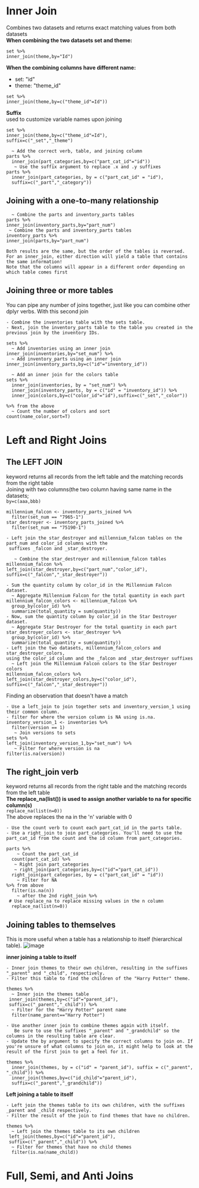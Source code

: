 # Inner Join 
Combines two datasets and returns exact matching values from both datasets <br> 
****When combining the two datasets set and theme:**** <br>
```
set %>%
inner_join(theme,by="Id")
```
****When the combining columns have different name:****
- set: "id"
- theme: "theme_id"
```
set %>%
inner_join(theme,by=c("theme_id"=Id"))
```
****Suffix**** <br>
used to customize variable names upon joining <br>
```
set %>%
inner_join(theme,by=c("theme_id"=Id"),
suffix=c("_set","_theme")
```
```
  ~ Add the correct verb, table, and joining column
parts %>% 
  inner_join(part_categories,by=c("part_cat_id"="id"))
   ~ Use the suffix argument to replace .x and .y suffixes
parts %>% 
  inner_join(part_categories, by = c("part_cat_id" = "id"),
  suffix=c("_part","_category"))
```

## Joining with a one-to-many relationship
```
  ~ Combine the parts and inventory_parts tables
parts %>%
inner_join(inventory_parts,by="part_num")
 ~ Combine the parts and inventory_parts tables
inventory_parts %>%
inner_join(parts,by="part_num")

Both results are the same, but the order of the tables is reversed.
For an inner_join, either direction will yield a table that contains the same information!
Note that the columns will appear in a different order depending on which table comes first
```
## Joining three or more tables
You can pipe any number of joins together, just like you can combine other dplyr verbs. With this second join
```
- Combine the inventories table with the sets table.
- Next, join the inventory_parts table to the table you created in the previous join by the inventory IDs.

sets %>%
  ~ Add inventories using an inner join 
inner_join(inventories,by="set_num") %>%
  ~ Add inventory_parts using an inner join 
inner_join(inventory_parts,by=c("id"="inventory_id"))

  ~ Add an inner join for the colors table
sets %>%
  inner_join(inventories, by = "set_num") %>%
  inner_join(inventory_parts, by = c("id" = "inventory_id")) %>%
  inner_join(colors,by=c("color_id"="id"),suffix=c("_set","_color"))

%>% from the above
  ~ Count the number of colors and sort
count(name_color,sort=T)
```
# Left and Right Joins
## The LEFT JOIN 
keyword returns all records from the left table and the matching records from the right table <br>
Joining with two columns(the two column having same name in the datasets; <br>
```by=c(aaa,bbb)```
```
millennium_falcon <- inventory_parts_joined %>%
  filter(set_num == "7965-1")
star_destroyer <- inventory_parts_joined %>%
  filter(set_num == "75190-1")

- Left join the star_destroyer and millennium_falcon tables on the part_num and color_id columns with the
 suffixes _falcon and _star_destroyer.

   ~ Combine the star_destroyer and millennium_falcon tables
millennium_falcon %>%
left_join(star_destroyer,by=c("part_num","color_id"),
suffix=c("_falcon","_star_destroyer"))

- Sum the quantity column by color_id in the Millennium Falcon dataset.
  ~ Aggregate Millennium Falcon for the total quantity in each part
millennium_falcon_colors <- millennium_falcon %>%
  group_by(color_id) %>%
  summarize(total_quantity = sum(quantity))
- Now, sum the quantity column by color_id in the Star Destroyer dataset.
  ~ Aggregate Star Destroyer for the total quantity in each part
star_destroyer_colors <- star_destroyer %>%
  group_by(color_id) %>%
  summarize(total_quantity = sum(quantity))
- Left join the two datasets, millennium_falcon_colors and star_destroyer_colors,
using the color_id column and the _falcon and _star_destroyer suffixes
  ~ Left join the Millennium Falcon colors to the Star Destroyer colors
millennium_falcon_colors %>%
left_join(star_destroyer_colors,by=c("color_id"),
suffix=c("_falcon","_star_destroyer"))
```
Finding an observation that doesn't have a match
```
- Use a left_join to join together sets and inventory_version_1 using their common column.
- filter for where the version column is NA using is.na.
inventory_version_1 <- inventories %>%
  filter(version == 1)
   ~ Join versions to sets
sets %>%
left_join(inventory_version_1,by="set_num") %>%
   ~ Filter for where version is na
filter(is.na(version))
```
## The right_join verb
keyword returns all records from the right table and the matching records from the left table <br>
****The replace_na(list()) is used to assign another variable to na for specific column(s)**** <br>
```replace_na(list(n=0))``` <br>
The above replaces the na in the 'n' variable with 0
```
- Use the count verb to count each part_cat_id in the parts table.
- Use a right_join to join part_categories. You'll need to use the part_cat_id from the count and the id column from part_categories.

parts %>%
    ~ Count the part_cat_id
  count(part_cat_id) %>%
   ~ Right join part_categories
   ~ right_join(part_categories,by=c("id"="part_cat_id"))
  right_join(part_categories, by = c("part_cat_id" = "id"))
    ~ Filter for NA
%>% from above 
  filter(is.na(n))
    ~ after the 2nd right_join %>%
 # Use replace_na to replace missing values in the n column
  replace_na(list(n=0))
```

## Joining tables to themselves
This is more useful when a table has a relationship to itself (hierarchical table).
![image](https://github.com/theadewole/My_R_Note/assets/108795960/d9d9eb96-3206-49df-8dc3-68057bfb5cd0) <br>

****inner joining a table to itself****
```
- Inner join themes to their own children, resulting in the suffixes "_parent" and "_child", respectively.
- Filter this table to find the children of the "Harry Potter" theme.

themes %>% 
  ~ Inner join the themes table
 inner_join(themes,by=c("id"="parent_id"),
 suffix=c("_parent","_child")) %>%
  ~ Filter for the "Harry Potter" parent name 
  filter(name_parent=="Harry Potter")
```
```
- Use another inner join to combine themes again with itself.
   Be sure to use the suffixes "_parent" and "_grandchild" so the columns in the resulting table are clear.
- Update the by argument to specify the correct columns to join on. If you're unsure of what columns to join on, it might help to look at the result of the first join to get a feel for it.

themes %>% 
  inner_join(themes, by = c("id" = "parent_id"), suffix = c("_parent", "_child")) %>%
  inner_join(themes,by=c("id_child"="parent_id"),
  suffix=c("_parent","_grandchild"))
```
****Left joining a table to itself****
```
- Left join the themes table to its own children, with the suffixes _parent and _child respectively.
- Filter the result of the join to find themes that have no children.

themes %>% 
  ~ Left join the themes table to its own children
 left_join(themes,by=c("id"="parent_id"),
 suffix=c("_parent","_child")) %>%
  ~ Filter for themes that have no child themes
  filter(is.na(name_child))
```

# Full, Semi, and Anti Joins

